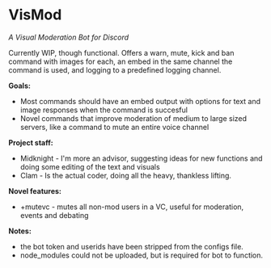 # VisMod
*A Visual Moderation Bot for Discord*

Currently WIP, though functional. Offers a warn, mute, kick and ban command with images for each, an embed in the same channel the command is used, and logging to a predefined logging channel. 

**Goals:**
- Most commands should have an embed output with options for text and image responses when the command is succesful  
- Novel commands that improve moderation of medium to large sized servers, like a command to mute an entire voice channel

**Project staff:**
- Midknight - I'm more an advisor, suggesting ideas for new functions and doing some editing of the text and visuals
- Clam - Is the actual coder, doing all the heavy, thankless lifting.

**Novel features:**
- +mutevc - mutes all non-mod users in a VC, useful for moderation, events and debating

**Notes:**
- the bot token and userids have been stripped from the configs file. 
- node_modules could not be uploaded, but is required for bot to function.   
